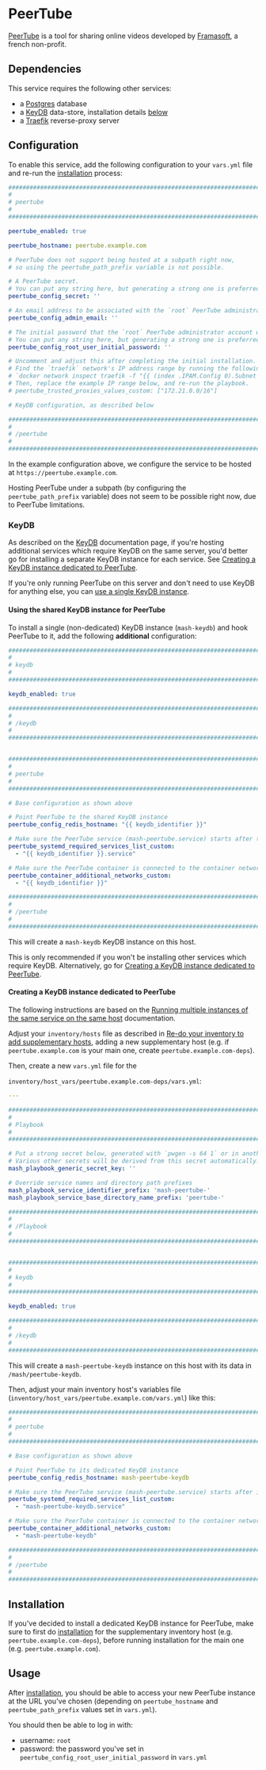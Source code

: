 # PeerTube

[PeerTube](https://joinpeertube.org/) is a tool for sharing online videos developed by [Framasoft](https://framasoft.org/), a french non-profit.


## Dependencies

This service requires the following other services:

- a [Postgres](postgres.md) database
- a [KeyDB](keydb.md) data-store, installation details [below](#keydb)
- a [Traefik](traefik.md) reverse-proxy server


## Configuration

To enable this service, add the following configuration to your `vars.yml` file and re-run the [installation](../installing.md) process:

```yaml
########################################################################
#                                                                      #
# peertube                                                             #
#                                                                      #
########################################################################

peertube_enabled: true

peertube_hostname: peertube.example.com

# PeerTube does not support being hosted at a subpath right now,
# so using the peertube_path_prefix variable is not possible.

# A PeerTube secret.
# You can put any string here, but generating a strong one is preferred (e.g. `pwgen -s 64 1`).
peertube_config_secret: ''

# An email address to be associated with the `root` PeerTube administrator account.
peertube_config_admin_email: ''

# The initial password that the `root` PeerTube administrator account will be created with.
# You can put any string here, but generating a strong one is preferred (e.g. `pwgen -s 64 1`).
peertube_config_root_user_initial_password: ''

# Uncomment and adjust this after completing the initial installation.
# Find the `traefik` network's IP address range by running the following command on the server:
# `docker network inspect traefik -f "{{ (index .IPAM.Config 0).Subnet }}"`
# Then, replace the example IP range below, and re-run the playbook.
# peertube_trusted_proxies_values_custom: ["172.21.0.0/16"]

# KeyDB configuration, as described below

########################################################################
#                                                                      #
# /peertube                                                            #
#                                                                      #
########################################################################
```

In the example configuration above, we configure the service to be hosted at `https://peertube.example.com`.

Hosting PeerTube under a subpath (by configuring the `peertube_path_prefix` variable) does not seem to be possible right now, due to PeerTube limitations.

### KeyDB

As described on the [KeyDB](keydb.md) documentation page, if you're hosting additional services which require KeyDB on the same server, you'd better go for installing a separate KeyDB instance for each service. See [Creating a KeyDB instance dedicated to PeerTube](#creating-a-keydb-instance-dedicated-to-peertube).

If you're only running PeerTube on this server and don't need to use KeyDB for anything else, you can [use a single KeyDB instance](#using-the-shared-keydb-instance-for-peertube).

#### Using the shared KeyDB instance for PeerTube

To install a single (non-dedicated) KeyDB instance (`mash-keydb`) and hook PeerTube to it, add the following **additional** configuration:

```yaml
########################################################################
#                                                                      #
# keydb                                                                #
#                                                                      #
########################################################################

keydb_enabled: true

########################################################################
#                                                                      #
# /keydb                                                               #
#                                                                      #
########################################################################


########################################################################
#                                                                      #
# peertube                                                             #
#                                                                      #
########################################################################

# Base configuration as shown above

# Point PeerTube to the shared KeyDB instance
peertube_config_redis_hostname: "{{ keydb_identifier }}"

# Make sure the PeerTube service (mash-peertube.service) starts after the shared KeyDB service (mash-keydb.service)
peertube_systemd_required_services_list_custom:
  - "{{ keydb_identifier }}.service"

# Make sure the PeerTube container is connected to the container network of the shared KeyDB service (mash-keydb)
peertube_container_additional_networks_custom:
  - "{{ keydb_identifier }}"

########################################################################
#                                                                      #
# /peertube                                                            #
#                                                                      #
########################################################################
```

This will create a `mash-keydb` KeyDB instance on this host.

This is only recommended if you won't be installing other services which require KeyDB. Alternatively, go for [Creating a KeyDB instance dedicated to PeerTube](#creating-a-keydb-instance-dedicated-to-peertube).


#### Creating a KeyDB instance dedicated to PeerTube

The following instructions are based on the [Running multiple instances of the same service on the same host](../running-multiple-instances.md) documentation.

Adjust your `inventory/hosts` file as described in [Re-do your inventory to add supplementary hosts](../running-multiple-instances.md#re-do-your-inventory-to-add-supplementary-hosts), adding a new supplementary host (e.g. if `peertube.example.com` is your main one, create `peertube.example.com-deps`).

Then, create a new `vars.yml` file for the

`inventory/host_vars/peertube.example.com-deps/vars.yml`:

```yaml
---

########################################################################
#                                                                      #
# Playbook                                                             #
#                                                                      #
########################################################################

# Put a strong secret below, generated with `pwgen -s 64 1` or in another way
# Various other secrets will be derived from this secret automatically.
mash_playbook_generic_secret_key: ''

# Override service names and directory path prefixes
mash_playbook_service_identifier_prefix: 'mash-peertube-'
mash_playbook_service_base_directory_name_prefix: 'peertube-'

########################################################################
#                                                                      #
# /Playbook                                                            #
#                                                                      #
########################################################################


########################################################################
#                                                                      #
# keydb                                                                #
#                                                                      #
########################################################################

keydb_enabled: true

########################################################################
#                                                                      #
# /keydb                                                               #
#                                                                      #
########################################################################
```

This will create a `mash-peertube-keydb` instance on this host with its data in `/mash/peertube-keydb`.

Then, adjust your main inventory host's variables file (`inventory/host_vars/peertube.example.com/vars.yml`) like this:

```yaml
########################################################################
#                                                                      #
# peertube                                                             #
#                                                                      #
########################################################################

# Base configuration as shown above

# Point PeerTube to its dedicated KeyDB instance
peertube_config_redis_hostname: mash-peertube-keydb

# Make sure the PeerTube service (mash-peertube.service) starts after its dedicated KeyDB service (mash-peertube-keydb.service)
peertube_systemd_required_services_list_custom:
  - "mash-peertube-keydb.service"

# Make sure the PeerTube container is connected to the container network of its dedicated KeyDB service (mash-peertube-keydb)
peertube_container_additional_networks_custom:
  - "mash-peertube-keydb"

########################################################################
#                                                                      #
# /peertube                                                            #
#                                                                      #
########################################################################
```


## Installation

If you've decided to install a dedicated KeyDB instance for PeerTube, make sure to first do [installation](../installing.md) for the supplementary inventory host (e.g. `peertube.example.com-deps`), before running installation for the main one (e.g. `peertube.example.com`).


## Usage

After [installation](../installing.md), you should be able to access your new PeerTube instance at the URL you've chosen (depending on `peertube_hostname` and `peertube_path_prefix` values set in `vars.yml`).

You should then be able to log in with:

- username: `root`
- password: the password you've set in `peertube_config_root_user_initial_password` in `vars.yml`
